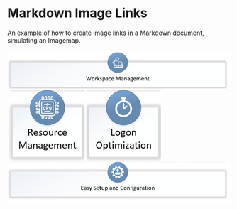 # Markdown Image Links
An example of how to create image links in a Markdown document, simulating an Imagemap.

[![Foo](images/wem-docs-top.png)](sections/wem-top.md)
[![Foo](images/wem-docs-middle1.png)](sections/wem-middle1.md)
[![Foo](images/wem-docs-middle2.png)](sections/wem-middle2.md)
[![Foo](images/wem-docs-bottom.png)](sections/wem-bottom.md)
